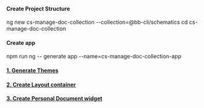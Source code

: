 #### Create Project Structure 

ng new cs-manage-doc-collection --collection=@bb-cli/schematics
cd cs-manage-doc-collection

#### Create app 

npm run ng -- generate app --name=cs-manage-doc-collection-app

#### [1. Generate Themes](./themes/README.md)
#### [2. Create Layout container](./libs/document-layout-container/README.md)
#### [3. Create Personal Document widget](./libs/personal-document-widget/README.md) 

